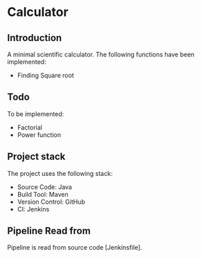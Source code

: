 # Calculator

## Introduction
A minimal scientific calculator. The following functions have been implemented:
- Finding Square root

## Todo
To be implemented:
- Factorial
- Power function

## Project stack
The project uses the following stack: 
- Source Code: Java
- Build Tool: Maven
- Version Control: GitHub
- CI: Jenkins

## Pipeline Read from
Pipeline is read from source code [Jenkinsfile].
